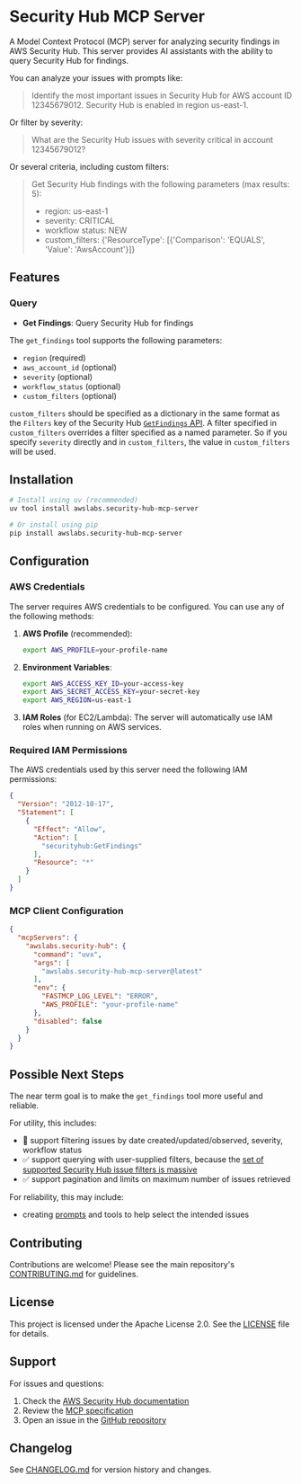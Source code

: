 # Security Hub MCP Server

A Model Context Protocol (MCP) server for analyzing security findings in AWS Security Hub. This server provides AI
assistants with the ability to query Security Hub for findings.

You can analyze your issues with prompts like:

> Identify the most important issues in Security Hub for AWS account ID 12345679012. Security Hub is enabled in region us-east-1.

Or filter by severity:

> What are the Security Hub issues with severity critical in account 12345679012?

Or several criteria, including custom filters:

> Get Security Hub findings with the following parameters (max results: 5):
> * region: us-east-1
> * severity: CRITICAL
> * workflow status: NEW
> * custom_filters: {'ResourceType': [{'Comparison': 'EQUALS', 'Value': 'AwsAccount'}]}

## Features

### Query

- **Get Findings**: Query Security Hub for findings

The `get_findings` tool supports the following parameters:

* `region` (required)
* `aws_account_id` (optional)
* `severity` (optional)
* `workflow_status` (optional)
*  `custom_filters` (optional)

`custom_filters` should be specified as a dictionary in the same format as the `Filters` key of the Security Hub
[`GetFindings` API](https://docs.aws.amazon.com/securityhub/1.0/APIReference/API_GetFindings.html). A filter specified
in `custom_filters` overrides a filter specified as a named parameter. So if you specify `severity` directly and in
`custom_filters`, the value in `custom_filters` will be used.

## Installation

```bash
# Install using uv (recommended)
uv tool install awslabs.security-hub-mcp-server

# Or install using pip
pip install awslabs.security-hub-mcp-server
```

## Configuration

### AWS Credentials
The server requires AWS credentials to be configured. You can use any of the following methods:

1. **AWS Profile** (recommended):
   ```bash
   export AWS_PROFILE=your-profile-name
   ```

2. **Environment Variables**:
   ```bash
   export AWS_ACCESS_KEY_ID=your-access-key
   export AWS_SECRET_ACCESS_KEY=your-secret-key
   export AWS_REGION=us-east-1
   ```

3. **IAM Roles** (for EC2/Lambda):
   The server will automatically use IAM roles when running on AWS services.

### Required IAM Permissions

The AWS credentials used by this server need the following IAM permissions:

```json
{
  "Version": "2012-10-17",
  "Statement": [
    {
      "Effect": "Allow",
      "Action": [
        "securityhub:GetFindings"
      ],
      "Resource": "*"
    }
  ]
}
```

### MCP Client Configuration

```json
{
  "mcpServers": {
    "awslabs.security-hub": {
      "command": "uvx",
      "args": [
        "awslabs.security-hub-mcp-server@latest"
      ],
      "env": {
        "FASTMCP_LOG_LEVEL": "ERROR",
        "AWS_PROFILE": "your-profile-name"
      },
      "disabled": false
    }
  }
}
```

## Possible Next Steps

The near term goal is to make the `get_findings` tool more useful and reliable.

For utility, this includes:

* 🚧 support filtering issues by date created/updated/observed, severity, workflow status
* ✅ support querying with user-supplied filters, because the [set of supported Security Hub issue filters is massive](https://boto3.amazonaws.com/v1/documentation/api/latest/reference/services/securityhub/client/get_findings.html)
* ✅ support pagination and limits on maximum number of issues retrieved

For reliability, this may include:

* creating [prompts](https://modelcontextprotocol.io/docs/concepts/prompts#dynamic-prompts) and tools to help select the intended issues

## Contributing

Contributions are welcome! Please see the main repository's [CONTRIBUTING.md](../../CONTRIBUTING.md) for guidelines.

## License

This project is licensed under the Apache License 2.0. See the [LICENSE](LICENSE) file for details.

## Support

For issues and questions:
1. Check the [AWS Security Hub documentation](https://docs.aws.amazon.com/securityhub/)
2. Review the [MCP specification](https://modelcontextprotocol.io/)
3. Open an issue in the [GitHub repository](https://github.com/awslabs/mcp)

## Changelog

See [CHANGELOG.md](CHANGELOG.md) for version history and changes.
